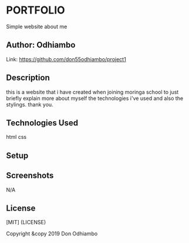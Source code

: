 # PORTFOLIO
Simple website about me
## Author: Odhiambo
Link: https://github.com/don55odhiambo/project1
## Description
this is a website that i have created when joining moringa school to just briefly explain more about myself the technologies i've used and also the stylings. thank you.
## Technologies Used
html
css
## Setup 
## Screenshots
N/A
## License

[MIT] (LICENSE)

Copyright &copy 2019 Don Odhiambo 
